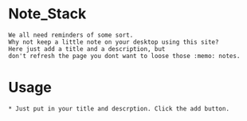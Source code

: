 # Note_Stack

    We all need reminders of some sort.
    Why not keep a little note on your desktop using this site?
    Here just add a title and a description, but 
    don't refresh the page you dont want to loose those :memo: notes.  

# Usage

    

    * Just put in your title and descrption. Click the add button. 